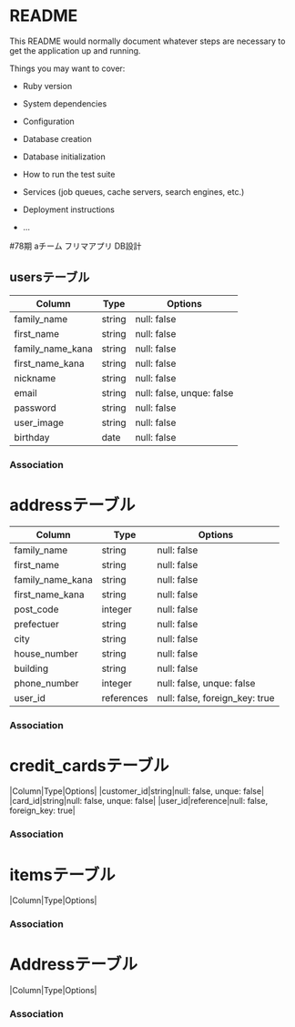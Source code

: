 # README

This README would normally document whatever steps are necessary to get the
application up and running.

Things you may want to cover:

* Ruby version

* System dependencies

* Configuration

* Database creation

* Database initialization

* How to run the test suite

* Services (job queues, cache servers, search engines, etc.)

* Deployment instructions

* ...

#78期 aチーム フリマアプリ DB設計
## usersテーブル
|Column|Type|Options|
|------|----|-------|
|family_name|string|null: false|
|first_name|string|null: false|
|family_name_kana|string|null: false|
|first_name_kana|string|null: false|
|nickname|string|null: false|
|email|string|null: false, unque: false|
|password|string|null: false|
|user_image|string|null: false|
|birthday|date|null: false|
### Association

# addressテーブル
|Column|Type|Options|
|------|----|-------|
|family_name|string|null: false|
|first_name|string|null: false|
|family_name_kana|string|null: false|
|first_name_kana|string|null: false|
|post_code|integer|null: false|
|prefectuer|string|null: false|
|city|string|null: false|
|house_number|string|null: false|
|building|string|null: false|
|phone_number|integer|null: false, unque: false|
|user_id|references|null: false, foreign_key: true|
### Association

# credit_cardsテーブル
|Column|Type|Options|
|customer_id|string|null: false, unque: false|
|card_id|string|null: false, unque: false|
|user_id|reference|null: false, foreign_key: true|
### Association

# itemsテーブル
|Column|Type|Options|
### Association

# Addressテーブル
|Column|Type|Options|
### Association